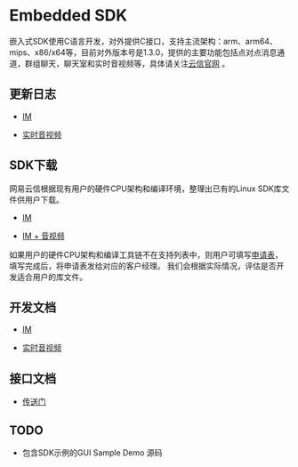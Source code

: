 # Embedded SDK

嵌入式SDK使用C语言开发，对外提供C接口，支持主流架构：arm、arm64、mips、x86/x64等，目前对外版本号是1.3.0，提供的主要功能包括点对点消息通道，群组聊天，聊天室和实时音视频等，具体请关注[云信官网](https://netease.im) 。

## 更新日志

- [IM](https://dev.yunxin.163.com/docs/product/IM%E5%8D%B3%E6%97%B6%E9%80%9A%E8%AE%AF/%E6%9B%B4%E6%96%B0%E6%97%A5%E5%BF%97/Linux%E7%AB%AF%E6%9B%B4%E6%96%B0%E6%97%A5%E5%BF%97)

- [实时音视频](https://dev.yunxin.163.com/docs/product/%E9%9F%B3%E8%A7%86%E9%A2%91%E9%80%9A%E8%AF%9D/%E6%9B%B4%E6%96%B0%E6%97%A5%E5%BF%97/Linux%E7%AB%AF%E6%9B%B4%E6%96%B0%E6%97%A5%E5%BF%97)

## SDK下载

网易云信根据现有用户的硬件CPU架构和编译环境，整理出已有的Linux SDK库文件供用户下载。

- [IM](https://dev.yunxin.163.com/docs/product/IM%E5%8D%B3%E6%97%B6%E9%80%9A%E8%AE%AF/SDK%E5%BC%80%E5%8F%91%E9%9B%86%E6%88%90/Linux%E5%BC%80%E5%8F%91%E9%9B%86%E6%88%90/sdk%E5%BA%93%E6%96%87%E4%BB%B6%E4%B8%8B%E8%BD%BD)

- [IM + 音视频](https://dev.yunxin.163.com/docs/product/%E9%9F%B3%E8%A7%86%E9%A2%91%E9%80%9A%E8%AF%9D/SDK%E5%BC%80%E5%8F%91%E9%9B%86%E6%88%90/Linux%E5%BC%80%E5%8F%91%E9%9B%86%E6%88%90/sdk%E5%BA%93%E6%96%87%E4%BB%B6%E4%B8%8B%E8%BD%BD)

如果用户的硬件CPU架构和编译工具链不在支持列表中，则用户可填写[申请表](http://yx-web.nos.netease.com/package%2F%E4%BA%91%E4%BF%A1linux%20sdk%E5%BA%93%E6%96%87%E4%BB%B6%E7%94%B3%E8%AF%B7%E8%A1%A8.docx)，填写完成后，将申请表发给对应的客户经理。 我们会根据实际情况，评估是否开发适合用户的库文件。

## 开发文档

- [IM](https://dev.yunxin.163.com/docs/product/IM%E5%8D%B3%E6%97%B6%E9%80%9A%E8%AE%AF/SDK%E5%BC%80%E5%8F%91%E9%9B%86%E6%88%90/Linux%E5%BC%80%E5%8F%91%E9%9B%86%E6%88%90/%E6%A6%82%E8%A6%81%E4%BB%8B%E7%BB%8D)

- [实时音视频](https://dev.yunxin.163.com/docs/product/%E9%9F%B3%E8%A7%86%E9%A2%91%E9%80%9A%E8%AF%9D/SDK%E5%BC%80%E5%8F%91%E9%9B%86%E6%88%90/Linux%E5%BC%80%E5%8F%91%E9%9B%86%E6%88%90/%E6%A6%82%E8%A6%81%E4%BB%8B%E7%BB%8D)

## 接口文档

- [传送门](https://dev.yunxin.163.com/docs/interface/%E5%8D%B3%E6%97%B6%E9%80%9A%E8%AE%AFLinux%E7%AB%AF/NIMSDK_Linux/html/index.html)

## TODO

- 包含SDK示例的GUI Sample Demo 源码
